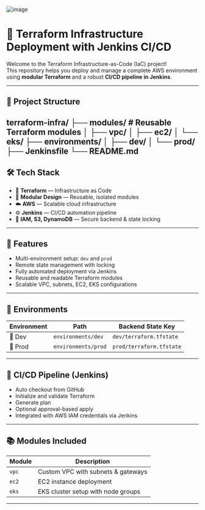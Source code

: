 ![image](https://github.com/user-attachments/assets/0be81d3b-ba44-4e4c-83bf-b38a1accfd29)


# 🚀 Terraform Infrastructure Deployment with Jenkins CI/CD

Welcome to the Terraform Infrastructure-as-Code (IaC) project!  
This repository helps you deploy and manage a complete AWS environment using **modular Terraform** and a robust **CI/CD pipeline in Jenkins**.

---

## 📁 Project Structure

terraform-infra/
├── modules/ # Reusable Terraform modules
│ ├── vpc/
│ ├── ec2/
│ └── eks/
├── environments/
│ ├── dev/ 
│ └── prod/ 
├── Jenkinsfile 
└── README.md 
---

## 🛠 Tech Stack

- 🧱 **Terraform** — Infrastructure as Code
- 🧩 **Modular Design** — Reusable, isolated modules
- ☁️ **AWS** — Scalable cloud infrastructure
- ⚙️ **Jenkins** — CI/CD automation pipeline
- 🔐 **IAM, S3, DynamoDB** — Secure backend & state locking

---

## 🚀 Features

- Multi-environment setup: `dev` and `prod`
- Remote state management with locking
- Fully automated deployment via Jenkins
- Reusable and readable Terraform modules
- Scalable VPC, subnets, EC2, EKS configurations

---

## 📂 Environments

| Environment | Path                | Backend State Key        |
|-------------|---------------------|---------------------------|
| 🧪 Dev       | `environments/dev`  | `dev/terraform.tfstate`  |
| 🚀 Prod      | `environments/prod` | `prod/terraform.tfstate` |

---

## 🤖 CI/CD Pipeline (Jenkins)

- Auto checkout from GitHub
- Initialize and validate Terraform
- Generate plan
- Optional approval-based apply
- Integrated with AWS IAM credentials via Jenkins

---

## 📚 Modules Included

| Module | Description                        |
|--------|------------------------------------|
| `vpc`  | Custom VPC with subnets & gateways |
| `ec2`  | EC2 instance deployment             |
| `eks`  | EKS cluster setup with node groups  |

---
